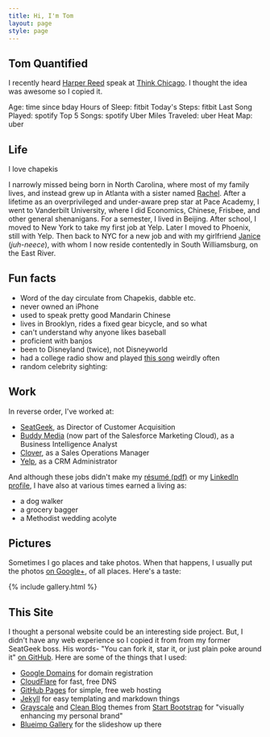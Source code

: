 ```yaml
---
title: Hi, I'm Tom
layout: page
style: page
---
```

## Tom Quantified

I recently heard [Harper Reed](http://harperreed.com/#/) speak at [Think Chicago](http://www.thinkchicago.net). I thought the idea was awesome so I copied it.

Age: time since bday
Hours of Sleep: fitbit
Today's Steps: fitbit
Last Song Played: spotify
Top 5 Songs: spotify
Uber Miles Traveled: uber
Heat Map:  uber

## Life

I love chapekis

I narrowly missed being born in North Carolina, where most of my family lives, and instead grew up in Atlanta with a sister named [Rachel](https://www.facebook.com/profile.php?id=2717269). After a lifetime as an overprivileged and under-aware prep star at Pace Academy, I went to Vanderbilt University, where I did Economics, Chinese, Frisbee, and other general shenanigans. For a semester, I lived in Beijing. After school, I moved to New York to take my first job at Yelp. Later I moved to Phoenix, still with Yelp. Then back to NYC for a new job and with my girlfriend [Janice](https://www.facebook.com/janice.bacuetes) (*juh-neece*), with whom I now reside contentedly in South Williamsburg, on the East River.




<div id="map"></div>

## Fun facts
* Word of the day circulate from Chapekis, dabble etc.
* never owned an iPhone
* used to speak pretty good Mandarin Chinese
* lives in Brooklyn, rides a fixed gear bicycle, and so what
* can't understand why anyone likes baseball
* proficient with banjos
* been to Disneyland (twice), not Disneyworld
* had a college radio show and played [this song](https://www.youtube.com/watch?v=U55hXetSKSQ) weirdly often
* random celebrity sighting: <span id="celeb_sighting" style="display:none">Alec Baldwin</span>

## Work

In reverse order, I've worked at:

* [SeatGeek](https://seatgeek.com/), as Director of Customer Acquisition
* [Buddy Media](http://www.exacttarget.com/products/social-media-marketing/buddy-media) (now part of the Salesforce Marketing Cloud), as a Business Intelligence Analyst
* [Clover](https://www.clover.com/), as a Sales Operations Manager
* [Yelp](http://www.yelp.com/nyc), as a CRM Administrator

And although these jobs didn't make my [résumé (pdf)](http://files.clarkbk.com/resume.pdf) or my [LinkedIn profile](https://www.linkedin.com/in/clarkbk), I have also at various times earned a living as:

* a dog walker
* a grocery bagger
* a Methodist wedding acolyte

## Pictures

Sometimes I go places and take photos. When that happens, I usually put the photos [on Google+](https://plus.google.com/photos/101356415299525876294/albums), of all places. Here's a taste:

{% include gallery.html %}

## This Site

I thought a personal website could be an interesting side project. But, I didn't have any web experience so I copied it from from my former SeatGeek boss. His words- "You can fork it, star it, or just plain poke around it" [on GitHub](https://github.com/clarkbk/clarkbk.github.io). Here are some of the things that I used:

* [Google Domains](https://domains.google.com/about/) for domain registration
* [CloudFlare](https://www.cloudflare.com) for fast, free DNS
* [GitHub Pages](https://pages.github.com/) for simple, free web hosting
* [Jekyll](https://github.com/jekyll/jekyll) for easy templating and markdown things
* [Grayscale](http://startbootstrap.com/template-overviews/grayscale/) and [Clean Blog](http://startbootstrap.com/template-overviews/clean-blog/) themes from [Start Bootstrap](http://startbootstrap.com/) for "visually enhancing my personal brand"
* [Blueimp Gallery](https://github.com/blueimp/Gallery) for the slideshow up there
